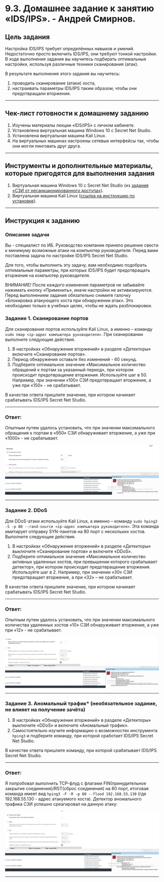 # 9.3. Домашнее задание к занятию «IDS/IPS». - Андрей Смирнов.

## Цель задания

Настройка IDS/IPS требует определённых навыков и умений. Недостаточно просто включить IDS/IPS, они требуют тонкой настройки. В ходе выполнения задания вы научитесь подбирать оптимальные настройки, используя различные техники сканирования (атак).

В результате выполнения этого задания вы научитесь:

1. проводить сканирование (атаки) хоста,
2. настраивать параметры IDS/IPS таким образом, чтобы они предотвращали вторжения.

------

## Чек-лист готовности к домашнему заданию

1. Изучены материалы лекции «IDS/IPS» с личном кабинете.
2. Установлена виртуальная машина Windows 10 с Secret Net Studio.
3. Установлена виртуальная машина Kali Linux.
4. На виртуальных машинах настроены сетевые интерфейсы так, чтобы они могли пинговать друг друга.

------

## Инструменты и дополнительные материалы, которые пригодятся для выполнения задания

1. Виртуальная машина Windows 10 с Secret Net Studio (из [задания «СЗИ от несанкционированного доступа»](https://github.com/netology-code/ibszi-homeworks/tree/main/02)).
2. Виртуальная машина Kali Linux ([ссылка на инструкцию по установке](https://help.reg.ru/support/vydelennyye-servery-i-dc/vmware-virtualnyy-data-tsentr/sozdaniye-i-nastroyka-virtualnykh-mashin/kak-ustanovit-kali-linux-na-virtualbox)).

------

## Инструкция к заданию

### Описание задачи

Вы - специалист по ИБ. Руководство компании приняло решение свести к минимуму возможные атаки на компьютер руководителя. Перед вами поставлена задача по настройке IDS/IPS Secret Net Studio.

Для того, чтобы выполнить эту задачу, вам необходимо подобрать оптимальные параметры, при которых IDS/IPS будет предотвращать вторжения на компьютер руководителя.

ВНИМАНИЕ! После каждого изменения параметров не забывайте нажимать кнопку «Применить», иначе настройки не активизируются.
Перед выполнением задания обязательно снимите галочку «Блокировка атакующего хоста при обнаружении атак». Это необходимо только в учебных целях, чтобы не ждать разблокировки.

### Задание 1. Сканирование портов

Для сканирования портов используйте Kali Linux, а именно – команду `sudo nmap <ip-адрес компьютера руководителя>`.
При сканировании выполните следующие действия.

1. В настройках «Обнаружение вторжений» в разделе «Детекторы» включите «Сканирование портов».
2. Период обнаружения оставьте без изменений - 60 секунд.
3. Подберите оптимальное значение «Максимальное количество обращений к портам за указанный период», при котором происходит предотвращение вторжения. Используйте шаг в 50. Например, при значении «100» СЗИ предотвращает вторжение, а уже при «150» - не срабатывает.

В качестве ответа пришлите значение, при котором начинает срабатывать IDS/IPS Secret Net Studio.




----


### Ответ:


Опытным путем удалось установить, что при значении максимального обращения к портам в «950» СЗИ обнаруживает вторжение, а уже при «1000» - не срабатывает.


![sshot9_3_1_1](img/9_3_1-1.jpg)


----



### Задание 2. DDoS

Для DDoS-атаки используйте Kali Linux, а именно – команду `sudo hping3 -S -p 80 --rand-source <ip-адрес компьютера руководителя>`.
Эта команда имитирует отправку SYN-пакетов на 80 порт с нескольких хостов. Выполните следующие действия.

1. В настройках «Обнаружение вторжений» в разделе «Детекторы» выключите «Сканирование портов» и включите «DDoS».
2. Подберите оптимальное значение «Максимальное количество активных удаленных хостов, при превышении которого срабатывает детектор», при котором происходит предотвращение вторжения. Используйте шаг в 2. Например, при значении «30» СЗИ предотвращает вторжение, а при «32» – не срабатывает.

В качестве ответа пришлите значение, при котором начинает срабатывать IDS/IPS Secret Net Studio.



----


### Ответ:


Опытным путем удалось установить, что при значении максимального количества удаленных хостов «10» СЗИ обнаруживает вторжение, а уже при «12» - не срабатывает.


![sshot9_3_2_1](img/9_3_2-1.jpg)



----



### Задание 3. Аномальный трафик* (необязательное задание, не влияет на получение зачёта)

1. В настройках «Обнаружение вторжений» в разделе «Детекторы» выключите «DDoS» и включите «Аномальный трафик».
2. Самостоятельно изучите информацию о возможностях инструмента `hping3` и подберите команду, при которой сработает IDS/IPS Secret Net Studio.

В качестве ответа пришлите команду, при которой срабатывает IDS/IPS Secret Net Studio.



----


### Ответ:

Я попробовал выполнить TCP-флуд с флагами FIN(принудительное закрытие соединения)/RST(сброс соединения) на 80 порт, итоговая команда имеет вид `hping3 -F -R -p 80 --flood 192.168.55.130` (где 192.168.55.130 - адрес атакуемого хоста). Детектор аномального трафика СЗИ успешно среагировал на данную атаку:


![sshot9_3_3_1](img/9_3_3-1.jpg)



------
